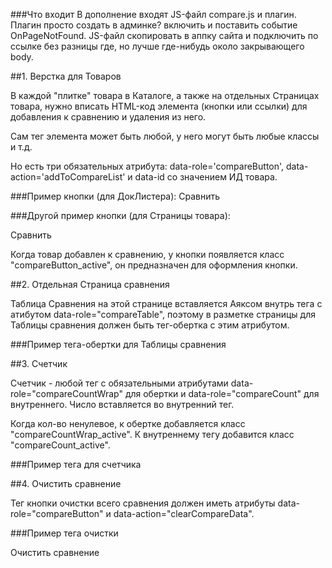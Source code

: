 ###Что входит
В дополнение входят JS-файл compare.js и плагин. Плагин просто создать в админке? включить и поставить событие OnPageNotFound. JS-файл скопировать в аппку сайта и подключить по ссылке без разницы где, но лучше где-нибудь около закрывающего body.

##1. Верстка для Товаров

В каждой "плитке" товара в Каталоге, а также на отдельных Страницах товара, нужно вписать HTML-код элемента (кнопки или ссылки) для добавления к сравнению и удаления из него.

Сам тег элемента может быть любой, у него могут быть любые классы и т.д.

Но есть три обязательных атрибута: data-role='compareButton', data-action='addToCompareList' и data-id со значением ИД товара.

###Пример кнопки (для ДокЛистера):
<span class="btn btn_sm btn_compare" data-role="compareButton" data-action="addToCompareList" data-id="[+id+]">
Сравнить
</span>

###Другой пример кнопки (для Страницы товара):
<div class="btn btn_lg btn_compare" data-role="compareButton" data-action="addToCompareList" data-id="[*id*]">
Сравнить
</div>

Когда товар добавлен к сравнению, у кнопки появляется класс "compareButton_active", он предназначен для оформления кнопки.

##2. Отдельная Страница сравнения

Таблица Сравнения на этой странице вставляется Аяксом внутрь тега с атибутом data-role="compareTable", поэтому в разметке страницы для Таблицы сравнения должен быть тег-обертка с этим атрибутом.

###Пример тега-обертки для Таблицы сравнения
<div data-role="compareTable" class="tovary page-block"></div>

##3. Счетчик

Счетчик - любой тег с обязательными атрибутами data-role="compareCountWrap" для обертки и data-role="compareCount" для внутреннего. Число вставляется во внутренний тег.

Когда кол-во ненулевое, к обертке добавляется класс "compareCountWrap_active". К внутреннему тегу добавится класс "compareCount_active".

###Пример тега для счетчика
<div data-role="compareCountWrap">
    <span data-role="compareCount"></span>
</div>

##4. Очистить сравнение

Тег кнопки очистки всего сравнения должен иметь атрибуты data-role="compareButton" и data-action="clearCompareData".

###Пример тега очистки
<div class="btn btn-danger btn-md" data-role="compareButton" data-action="clearCompareData">Очистить сравнение</div>